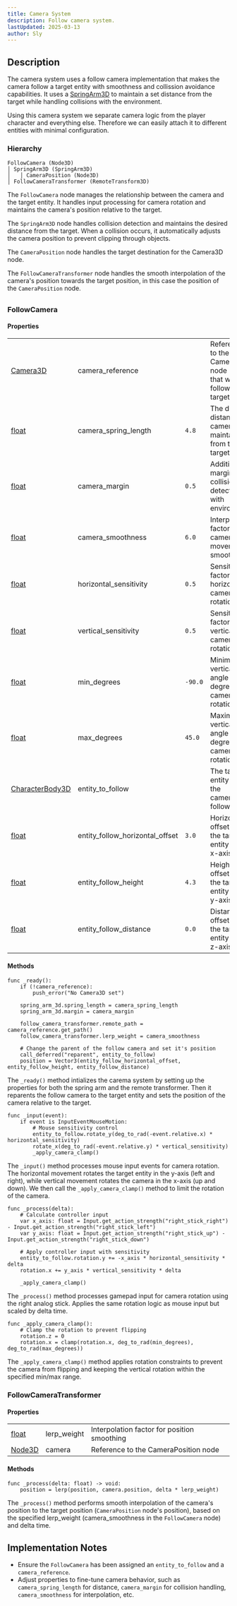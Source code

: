 ```yaml
---
title: Camera System
description: Follow camera system.
lastUpdated: 2025-03-13
author: Sly
---
```


## Description
The camera system uses a follow camera implementation that makes the camera follow a target entity with smoothness and collission avoidance capabilities. It uses a [SpringArm3D][1] to maintain a set distance from the target while handling collisions with the environment.

Using this camera system we separate camera logic from the player character and everything else. Therefore we can easily attach it to different entities with minimal configuration.

### Hierarchy
```
FollowCamera (Node3D)
│ SpringArm3D (SpringArm3D)
│   │ CameraPosition (Node3D)
│ FollowCameraTransformer (RemoteTransform3D) 

```
The `FollowCamera` node manages the relationship between the camera and the target entity. It handles input processing for camera rotation and maintains the camera's position relative to the target.

The `SpringArm3D` node handles collision detection and maintains the desired distance from the target. When a collision occurs, it automatically adjusts the camera position to prevent clipping through objects.

The `CameraPosition` node handles the target destination for the Camera3D node.

The `FollowCameraTransformer` node handles the smooth interpolation of the camera's position towards the target position, in this case the position of the `CameraPosition` node.


## 
### FollowCamera
#### Properties
|||||
|--------------------------|------------------------------------|-------------------|-|
| [Camera3D][2]              | camera_reference                 |                   |Reference to the Camera3D node<br>that will follow the target|
| [float][3]                 | camera_spring_length             |`4.8`              |The default distance the camera<br> maintains from the target|
| [float][3]                 | camera_margin                    |`0.5`              |Additional margin for collision<br>detection with environment|
| [float][3]                 | camera_smoothness                |`6.0`              |Interpolation factor for camera<br>movement smoothness|
| [float][3]                 | horizontal_sensitivity           |`0.5`              |Sensitivity factor for horizontal<br>camera rotation|
| [float][3]                 | vertical_sensitivity             |`0.5`              |Sensitivity factor for vertical<br>camera rotation|
| [float][3]                 | min_degrees                      |`-90.0`            |Minimum vertical angle (in<br>degrees) for camera rotation|
| [float][3]                 | max_degrees                      |`45.0`             |Maximum vertical angle (in<br>degrees) for camera rotation|
| [CharacterBody3D][4]       | entity_to_follow                 |                   |The target entity that the<br>camera will follow|
| [float][3]                 | entity_follow_horizontal_offset  |`3.0`              |Horizontal offset from the target<br>entity on the x-axis|
| [float][3]                 | entity_follow_height             |`4.3`              |Height offset from the target<br>entity on the y-axis|
| [float][3]                 | entity_follow_distance           |`0.0`              |Distance offset from the target<br>entity on the z-axis|

#### Methods

```gdscript
func _ready():
	if (!camera_reference):
		push_error("No Camera3D set")

	spring_arm_3d.spring_length = camera_spring_length
	spring_arm_3d.margin = camera_margin

	follow_camera_transformer.remote_path = camera_reference.get_path()
	follow_camera_transformer.lerp_weight = camera_smoothness

	# Change the parent of the follow camera and set it's position
	call_deferred("reparent", entity_to_follow)
	position = Vector3(entity_follow_horizontal_offset, entity_follow_height, entity_follow_distance)
```
The `_ready()` method intializes the carema system by setting up the properties for both the spring arm and the remote transformer. Then it reparents the follow camera to the target entity and sets the position of the camera relative to the target.

```gdscript
func _input(event):
	if event is InputEventMouseMotion:
		# Mouse sensitivity control
		entity_to_follow.rotate_y(deg_to_rad(-event.relative.x) * horizontal_sensitivity)
		rotate_x(deg_to_rad(-event.relative.y) * vertical_sensitivity)
		_apply_camera_clamp()
```
The `_input()` method processes mouse input events for camera rotation. The horizontal movement rotates the target entity in the y-axis (left and right), while vertical movement rotates the camera in the x-axis (up and down). We then call the `_apply_camera_clamp()` method to limit the rotation of the camera.

```gdscript
func _process(delta):
	# Calculate controller input
	var x_axis: float = Input.get_action_strength("right_stick_right") - Input.get_action_strength("right_stick_left")
	var y_axis: float = Input.get_action_strength("right_stick_up") - Input.get_action_strength("right_stick_down")

	# Apply controller input with sensitivity
	entity_to_follow.rotation.y += -x_axis * horizontal_sensitivity * delta
	rotation.x += y_axis * vertical_sensitivity * delta

	_apply_camera_clamp()
```
The `_process()` method processes gamepad input for camera rotation using the right analog stick. Applies the same rotation logic as mouse input but scaled by delta time.

```gdscript
func _apply_camera_clamp():
	# Clamp the rotation to prevent flipping
	rotation.z = 0
	rotation.x = clamp(rotation.x, deg_to_rad(min_degrees), deg_to_rad(max_degrees))
```
The `_apply_camera_clamp()` method applies rotation constraints to prevent the camera from flipping and keeping the vertical rotation within the specified min/max range. 

### FollowCameraTransformer
#### Properties
||||
|---------------|---------------|-|
| [float][3]    | lerp_weight   |Interpolation factor for position smoothing|
| [Node3D][5]   | camera        |Reference to the CameraPosition node|

#### Methods
```gdscript
func _process(delta: float) -> void:
	position = lerp(position, camera.position, delta * lerp_weight)
```
The `_process()` method performs smooth interpolation of the camera's position to the target position (`CameraPosition` node's position), based on the specified lerp_weight (camera_smoothness in the `FollowCamera` node) and delta time. 

## Implementation Notes 
- Ensure the `FollowCamera` has been assigned an `entity_to_follow` and a `camera_reference`.  
- Adjust properties to fine-tune camera behavior, such as `camera_spring_length` for distance, `camera_margin` for collision handling, `camera_smoothness` for interpolation, etc.

[1]: https://docs.godotengine.org/en/stable/classes/class_springarm3d.html
[2]: https://docs.godotengine.org/en/stable/classes/class_camera3d.html
[3]: https://docs.godotengine.org/en/stable/classes/class_float.html#class-float
[4]: https://docs.godotengine.org/en/stable/classes/class_characterbody3d.html
[5]: https://docs.godotengine.org/en/stable/classes/class_node3d.html#class-node3d